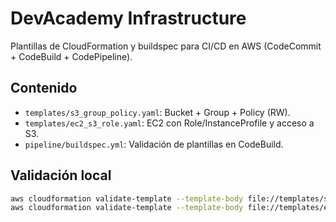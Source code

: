 # DevAcademy Infrastructure
 
Plantillas de CloudFormation y buildspec para CI/CD en AWS (CodeCommit + CodeBuild + CodePipeline).
 
## Contenido
- `templates/s3_group_policy.yaml`: Bucket + Group + Policy (RW).
- `templates/ec2_s3_role.yaml`: EC2 con Role/InstanceProfile y acceso a S3.
- `pipeline/buildspec.yml`: Validación de plantillas en CodeBuild.
 
## Validación local
```bash
aws cloudformation validate-template --template-body file://templates/s3_group_policy.yaml
aws cloudformation validate-template --template-body file://templates/ec2_s3_role.yaml